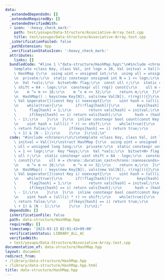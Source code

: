 ```yaml
---
data:
  _extendedDependsOn: []
  _extendedRequiredBy: []
  _extendedVerifiedWith:
  - icon: ':heavy_check_mark:'
    path: test/yosupo/Data-Structure/Associative-Array.test.cpp
    title: test/yosupo/Data-Structure/Associative-Array.test.cpp
  _isVerificationFailed: false
  _pathExtension: hpp
  _verificationStatusIcon: ':heavy_check_mark:'
  attributes:
    links: []
  bundledCode: "#line 1 \"data-structure/HashMap.hpp\"\n#include <chrono>\r\n\r\n\
    template <class Key, class Val, int logn = 20, Val initval = Val()>\r\nstruct\
    \ HashMap {\r\n  using uint = unsigned int;\r\n  using ull = unsigned long long;\r\
    \n  private:\r\n  static constexpr unsigned int N = 1 << logn;\r\n  Key *keys;\r\
    \n  Val *vals;\r\n  bitset<N> flag;\r\n  const ull r;\r\n  static constexpr uint\
    \ shift = 64 - logn;\r\n  constexpr ull rng() const{\r\n    ull m = chrono::duration_cast<chrono::nanoseconds>(chrono::high_resolution_clock::now().time_since_epoch()).count();\r\
    \n    m ^= m >> 16;\r\n    m ^= m << 32;\r\n    return m;\r\n  }\r\n  public:\r\
    \n  HashMap() : keys(new Key[N]), vals(new Val[N]), r(rng()){}\r\n  inline constexpr\
    \ Val &operator[](const Key i) noexcept{\r\n    uint hash = (ull(i) * r) >> shift;\r\
    \n    while(true){\r\n      if(!flag[hash]){\r\n        keys[hash] = i;\r\n  \
    \      flag[hash] = 1;\r\n        return vals[hash] = initval;\r\n      }\r\n\
    \      if(keys[hash] == i) return vals[hash];\r\n      hash = (hash + 1) & (N\
    \ - 1);\r\n    }\r\n  }\r\n  inline constexpr bool count(const Key i) const noexcept{\r\
    \n    uint hash = (ull(i) * r) >> shift;\r\n    while(true){\r\n      if(!flag[hash])\
    \ return false;\r\n      if(keys[hash] == i) return true;\r\n      hash = (hash\
    \ + 1) & (N - 1);\r\n    }\r\n  }\r\n};\n"
  code: "#include <chrono>\r\n\r\ntemplate <class Key, class Val, int logn = 20, Val\
    \ initval = Val()>\r\nstruct HashMap {\r\n  using uint = unsigned int;\r\n  using\
    \ ull = unsigned long long;\r\n  private:\r\n  static constexpr unsigned int N\
    \ = 1 << logn;\r\n  Key *keys;\r\n  Val *vals;\r\n  bitset<N> flag;\r\n  const\
    \ ull r;\r\n  static constexpr uint shift = 64 - logn;\r\n  constexpr ull rng()\
    \ const{\r\n    ull m = chrono::duration_cast<chrono::nanoseconds>(chrono::high_resolution_clock::now().time_since_epoch()).count();\r\
    \n    m ^= m >> 16;\r\n    m ^= m << 32;\r\n    return m;\r\n  }\r\n  public:\r\
    \n  HashMap() : keys(new Key[N]), vals(new Val[N]), r(rng()){}\r\n  inline constexpr\
    \ Val &operator[](const Key i) noexcept{\r\n    uint hash = (ull(i) * r) >> shift;\r\
    \n    while(true){\r\n      if(!flag[hash]){\r\n        keys[hash] = i;\r\n  \
    \      flag[hash] = 1;\r\n        return vals[hash] = initval;\r\n      }\r\n\
    \      if(keys[hash] == i) return vals[hash];\r\n      hash = (hash + 1) & (N\
    \ - 1);\r\n    }\r\n  }\r\n  inline constexpr bool count(const Key i) const noexcept{\r\
    \n    uint hash = (ull(i) * r) >> shift;\r\n    while(true){\r\n      if(!flag[hash])\
    \ return false;\r\n      if(keys[hash] == i) return true;\r\n      hash = (hash\
    \ + 1) & (N - 1);\r\n    }\r\n  }\r\n};"
  dependsOn: []
  isVerificationFile: false
  path: data-structure/HashMap.hpp
  requiredBy: []
  timestamp: '2023-03-13 02:01:43+09:00'
  verificationStatus: LIBRARY_ALL_AC
  verifiedWith:
  - test/yosupo/Data-Structure/Associative-Array.test.cpp
documentation_of: data-structure/HashMap.hpp
layout: document
redirect_from:
- /library/data-structure/HashMap.hpp
- /library/data-structure/HashMap.hpp.html
title: data-structure/HashMap.hpp
---
```

